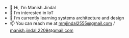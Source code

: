 - 👋 Hi, I’m Manish Jindal
- 👀 I’m interested in IoT
- 🌱 I’m currently learning systems architecture and design
- 📫 You can reach me at mmjindal2555@gmail.com / manish.jindal.2209@gmail.com

<!---
mmjindal2555/mmjindal2555 is a ✨ special ✨ repository because its `README.md` (this file) appears on your GitHub profile.
You can click the Preview link to take a look at your changes.
--->
